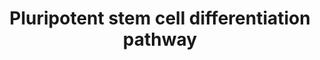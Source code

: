---
annotations:
- id: CL:0000034
  parent: stem cell
  type: Cell Type Ontology
  value: stem cell
- id: PW:0000004
  parent: regulatory pathway
  type: Pathway Ontology
  value: regulatory pathway
- id: CL:0000128
  parent: animal cell
  type: Cell Type Ontology
  value: oligodendrocyte
- id: CL:0002606
  parent: animal cell
  type: Cell Type Ontology
  value: astrocyte of the spinal cord
- id: CL:0011001
  parent: animal cell
  type: Cell Type Ontology
  value: spinal cord motor neuron
- id: CL:0000047
  parent: stem cell
  type: Cell Type Ontology
  value: neuronal stem cell
- id: DOID:2055
  parent: disease of mental health
  type: Disease Ontology
  value: post-traumatic stress disorder
- id: CL:0000056
  parent: native cell
  type: Cell Type Ontology
  value: myoblast
- id: DOID:319
  parent: central nervous system disease
  type: Disease Ontology
  value: spinal cord disease
- id: CL:0000312
  parent: animal cell
  type: Cell Type Ontology
  value: keratinocyte
- id: PW:0000168
  parent: signaling pathway
  type: Pathway Ontology
  value: growth factor signaling pathway
authors:
- Nsalomonis
- Khanspers
- AlexanderPico
- Egonw
- MaintBot
- Zari
- Susan
- DeSl
- Ddigles
- Fehrhart
- Eweitz
citedin:
- link: PMC7249325
  title: Adverse outcome pathways as a tool for the design of testing strategies to
    support the safety assessment of emerging advanced materials at the nanoscale
    (2020)
- link: PMC5085087
  title: Long Term Culture of the A549 Cancer Cell Line Promotes Multilamellar Body
    Formation and Differentiation towards an Alveolar Type II Pneumocyte Phenotype
    (2016)
- link: 10.1080/15622975.2023.2281514
  title: Interactive neuroinflammation pathways and transcriptomics-based identification
    of drugs and chemical compounds for schizophrenia (2023)
communities: []
description: This pathway provides an overview of the directed differentiation molecules
  used to induce early and derivative cell lineages from human pluripotent stem cells.
  This overview differentiates between the three primary germ cell layers (ectoderm-outer
  layer, endoderm-inner layer, mesoderm-middle layer), which are formed in the earliest
  state of embryonic development and give rise to different tissue types. The initial
  version of this pathway is a direct adaptation of the SnapShot "Directed Differentiation
  of Pluripotent Stem Cells" pathway authored by Luis A. Williams, Brandi N. Davis-Dusenbery,
  and Kevin C. Eggan, HHMI, Harvard University, Cell 149, May 25, 2012 Elsevier Inc.
  DOI 10.1016/j.cell.2012.05.015. http://download.cell.com/pdf/PIIS0092867412005946.pdf.
  This adaptation was generated by Meenakshi Venkatasubramanian and Krithika Ramasamy
  Subramanian at Cincinnati Children's Hospital in the laboratory of Nathan Salomonis.  Proteins
  on this pathway have targeted assays available via the [https://assays.cancer.gov/available_assays?wp_id=WP2848
  CPTAC Assay Portal]
last-edited: 2024-07-20
ndex: e0c0ee00-8b65-11eb-9e72-0ac135e8bacf
organisms:
- Homo sapiens
redirect_from:
- /index.php/Pathway:WP2848
- /instance/WP2848
- /instance/WP2848_r134324
revision: r134324
schema-jsonld:
- '@context': https://schema.org/
  '@id': https://wikipathways.github.io/pathways/WP2848.html
  '@type': Dataset
  creator:
    '@type': Organization
    name: WikiPathways
  description: This pathway provides an overview of the directed differentiation molecules
    used to induce early and derivative cell lineages from human pluripotent stem
    cells. This overview differentiates between the three primary germ cell layers
    (ectoderm-outer layer, endoderm-inner layer, mesoderm-middle layer), which are
    formed in the earliest state of embryonic development and give rise to different
    tissue types. The initial version of this pathway is a direct adaptation of the
    SnapShot "Directed Differentiation of Pluripotent Stem Cells" pathway authored
    by Luis A. Williams, Brandi N. Davis-Dusenbery, and Kevin C. Eggan, HHMI, Harvard
    University, Cell 149, May 25, 2012 Elsevier Inc. DOI 10.1016/j.cell.2012.05.015.
    http://download.cell.com/pdf/PIIS0092867412005946.pdf. This adaptation was generated
    by Meenakshi Venkatasubramanian and Krithika Ramasamy Subramanian at Cincinnati
    Children's Hospital in the laboratory of Nathan Salomonis.  Proteins on this pathway
    have targeted assays available via the [https://assays.cancer.gov/available_assays?wp_id=WP2848
    CPTAC Assay Portal]
  keywords:
  - A-83-01
  - ALK
  - Ascorbic acid
  - BMP4
  - Beta-Glycerophosphoric acid
  - CNTF
  - CSF1
  - CSF1R
  - CXCR1
  - Cyclopamine
  - DAPT
  - DKK1
  - Dexamethasone
  - EGF
  - EPO
  - FGF1
  - FGF10
  - FGF2
  - FGF4
  - FGF8
  - FLT3LG
  - FST
  - GDF5
  - HGF
  - IGF1
  - IL11
  - IL3
  - IL6
  - IL6R
  - INHBA
  - INS
  - KIT
  - LEFTY1
  - NODAL
  - NOG
  - NOTCH1
  - NT5E
  - NTF4
  - Naltrexone
  - Niacinamide
  - PDGFA
  - PDGFB
  - RA
  - Retinoic acid
  - SB431542
  - SCF
  - SHH
  - Selenium
  - TF
  - TGFB1
  - TGFB3
  - TNFSF11
  - TPO
  - Taurine
  - VEGFA
  - Vitamin A
  - WNT1
  - WNT2
  - WNT2B
  - WNT3A
  - WNT5A
  - WNT7B
  license: CC0
  name: Pluripotent stem cell differentiation pathway
seo: CreativeWork
title: Pluripotent stem cell differentiation pathway
wpid: WP2848
---